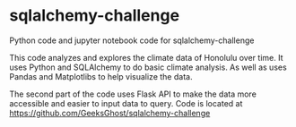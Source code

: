 # sqlalchemy-challenge

Python code and jupyter notebook code for sqlalchemy-challenge 

This code analyzes and explores the climate data of Honolulu over time. It uses Python and SQLAlchemy to do basic climate analysis. As well as uses Pandas and Matplotlibs to help visualize the data. 

The second part of the code uses Flask API to make the data more accessible and easier to input data to query. 
Code is located at https://github.com/GeeksGhost/sqlalchemy-challenge 
